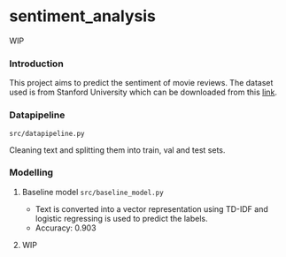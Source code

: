 # sentiment_analysis

WIP

### Introduction
This project aims to predict the sentiment of movie reviews. The dataset used is from Stanford University which can be downloaded from this [link](https://ai.stanford.edu/~amaas/data/sentiment/).

### Datapipeline
`src/datapipeline.py`

Cleaning text and splitting them into train, val and test sets.

### Modelling
1. Baseline model `src/baseline_model.py`

    - Text is converted into a vector representation using TD-IDF and logistic regressing is used to predict the labels. 
    - Accuracy: 0.903 

2. WIP